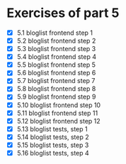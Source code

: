# Exercises of part 5


- [x] 5.1 bloglist frontend step 1
- [x] 5.2 bloglist frontend step 2
- [x] 5.3 bloglist frontend step 3
- [x] 5.4 bloglist frontend step 4
- [x] 5.5 bloglist frontend step 5
- [x] 5.6 bloglist frontend step 6
- [x] 5.7 bloglist frontend step 7
- [x] 5.8 bloglist frontend step 8
- [x] 5.9 bloglist frontend step 9
- [x] 5.10 bloglist frontend step 10
- [x] 5.11 bloglist frontend step 11
- [x] 5.12 bloglist frontend step 12
- [x] 5.13 bloglist tests, step 1
- [x] 5.14 bloglist tests, step 2
- [x] 5.15 bloglist tests, step 3
- [x] 5.16 bloglist tests, step 4